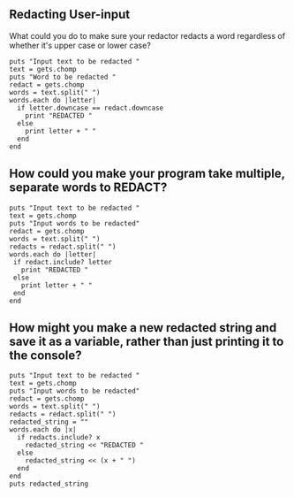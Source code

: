## <a name='RedactingUser-input'></a>Redacting User-input
What could you do to make sure your redactor redacts a word regardless of whether it's upper case or lower case?
```
puts "Input text to be redacted "
text = gets.chomp
puts "Word to be redacted "
redact = gets.chomp
words = text.split(" ")
words.each do |letter|
  if letter.downcase == redact.downcase
    print "REDACTED "
  else 
    print letter + " "
  end
end
```

## <a name='HowcouldyoumakeyourprogramtakemultipleseparatewordstoREDACT'></a>How could you make your program take multiple, separate words to REDACT?
```
puts "Input text to be redacted "
text = gets.chomp
puts "Input words to be redacted"
redact = gets.chomp
words = text.split(" ")
redacts = redact.split(" ")
words.each do |letter|
 if redact.include? letter
   print "REDACTED "
 else
   print letter + " "
 end
end
```
## <a name='Howmightyoumakeanewredactedstringandsaveitasavariableratherthanjustprintingittotheconsole'></a>How might you make a new redacted string and save it as a variable, rather than just printing it to the console? 

```
puts "Input text to be redacted "
text = gets.chomp
puts "Input words to be redacted"
redact = gets.chomp
words = text.split(" ")
redacts = redact.split(" ")
redacted_string = ""
words.each do |x|
  if redacts.include? x
    redacted_string << "REDACTED "
  else
    redacted_string << (x + " ")
  end
end
puts redacted_string
```